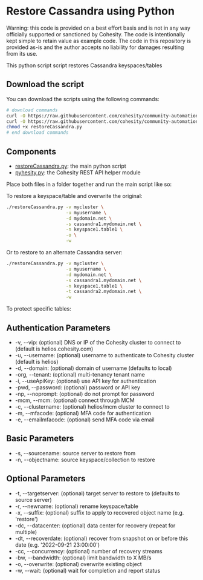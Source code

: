 # Restore Cassandra using Python

Warning: this code is provided on a best effort basis and is not in any way officially supported or sanctioned by Cohesity. The code is intentionally kept simple to retain value as example code. The code in this repository is provided as-is and the author accepts no liability for damages resulting from its use.

This python script script restores Cassandra keyspaces/tables

## Download the script

You can download the scripts using the following commands:

```bash
# download commands
curl -O https://raw.githubusercontent.com/cohesity/community-automation-samples/main/python/restoreCassandra/restoreCassandra.py
curl -O https://raw.githubusercontent.com/cohesity/community-automation-samples/main/python/pyhesity.py
chmod +x restoreCassandra.py
# end download commands
```

## Components

* [restoreCassandra.py](https://raw.githubusercontent.com/cohesity/community-automation-samples/main/python/restoreCassandra/restoreCassandra.py): the main python script
* [pyhesity.py](https://raw.githubusercontent.com/cohesity/community-automation-samples/main/python/pyhesity/pyhesity.py): the Cohesity REST API helper module

Place both files in a folder together and run the main script like so:

To restore a keyspace/table and overwrite the original:

```bash
./restoreCassandra.py -v mycluster \
                      -u myusername \
                      -d mydomain.net \
                      -s cassandra1.mydomain.net \
                      -n keyspace1.table1 \
                      -o \
                      -w
```

Or to restore to an alternate Cassandra server:

```bash
./restoreCassandra.py -v mycluster \
                      -u myusername \
                      -d mydomain.net \
                      -s cassandra1.mydomain.net \
                      -n keyspace1.table1 \
                      -t cassandra2.mydomain.net \
                      -w
```

To protect specific tables:

## Authentication Parameters

* -v, --vip: (optional) DNS or IP of the Cohesity cluster to connect to (default is helios.cohesity.com)
* -u, --username: (optional) username to authenticate to Cohesity cluster (default is helios)
* -d, --domain: (optional) domain of username (defaults to local)
* -org, --tenant: (optional) multi-tenancy tenant name
* -i, --useApiKey: (optional) use API key for authentication
* -pwd, --password: (optional) password or API key
* -np, --noprompt: (optional) do not prompt for password
* -mcm, --mcm: (optional) connect through MCM
* -c, --clustername: (optional) helios/mcm cluster to connect to
* -m, --mfacode: (optional) MFA code for authentication
* -e, --emailmfacode: (optional) send MFA code via email

## Basic Parameters

* -s, --sourcename: source server to restore from
* -n, --objectname: source keyspace/collection to restore

## Optional Parameters

* -t, --targetserver: (optional) target server to restore to (defaults to source server)
* -r, --newname: (optional) rename keyspace/table
* -x, --suffix: (optional) suffix to apply to recovered object name (e.g. 'restore')
* -dc, --datacenter: (optional) data center for recovery (repeat for multiple)
* -dt, --recoverdate: (optional) recover from snapshot on or before this date (e.g. '2022-09-21 23:00:00')
* -cc, --concurrency: (optional) number of recovery streams
* -bw, --bandwidth: (optional) limit bandwidth to X MB/s
* -o, --overwrite: (optional) overwrite existing object
* -w, --wait: (optional) wait for completion and report status
